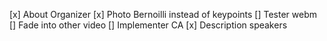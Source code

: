[x] About Organizer
[x] Photo Bernoilli instead of keypoints
[] Tester webm
[] Fade into other video
[] Implementer CA
[x] Description speakers
